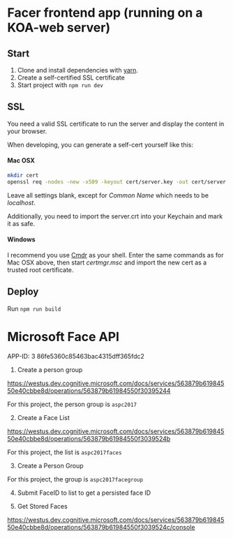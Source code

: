 # Facer frontend app (running on a KOA-web server)

## Start

1. Clone and install dependencies with [yarn](https://github.com/yarnpkg/yarn). 
2. Create a self-certified SSL certificate
3. Start project with `npm run dev`

## SSL

You need a valid SSL certificate to run the server and display the content in your browser.

When developing, you can generate a self-cert yourself like this:

#### Mac OSX
```bash
mkdir cert
openssl req -nodes -new -x509 -keyout cert/server.key -out cert/server.crt
```

Leave all settings blank, except for _Common Name_ which needs to be *localhost*.

Additionally, you need to import the server.crt into your Keychain and mark it as safe.

#### Windows

I recommend you use [Cmdr](http://cmder.net/) as your shell. Enter the same commands 
as for Mac OSX above, then start *certmgr.msc* and import the new cert as a trusted root certificate.

 
## Deploy

Run ```npm run build```


# Microsoft Face API

APP-ID: 3 86fe5360c85463bac4315dff365fdc2

1. Create a person group

https://westus.dev.cognitive.microsoft.com/docs/services/563879b61984550e40cbbe8d/operations/563879b61984550f30395244

For this project, the person group is ```aspc2017```

2. Create a Face List

https://westus.dev.cognitive.microsoft.com/docs/services/563879b61984550e40cbbe8d/operations/563879b61984550f3039524b

For this project, the list is ```aspc2017faces```

3. Create a Person Group

For this project, the group is ```aspc2017facegroup```


4. Submit FaceID to list to get a persisted face ID

5. Get Stored Faces

https://westus.dev.cognitive.microsoft.com/docs/services/563879b61984550e40cbbe8d/operations/563879b61984550f3039524c/console

